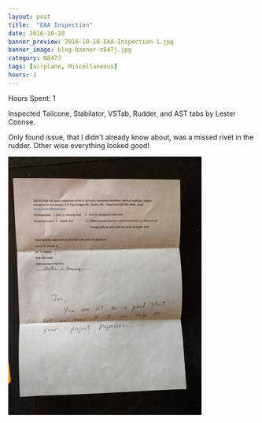 ```yaml
---
layout: post
title:  "EAA Inspection"
date: 2016-10-10
banner_preview: 2016-10-10-EAA-Inspection-1.jpg
banner_image: blog-banner-n847j.jpg
category: N847J
tags: [airplane, Miscellaneous]
hours: 1
---
```



Hours Spent: 1

Inspected Tailcone, Stabilator, VSTab, Rudder, and AST tabs by Lester Coonse.

Only found issue, that I didn't already know about, was a missed rivet in the rudder.  Other wise everything looked good!

![](/assets/images/2016-10-10-EAA-Inspection-1.jpg)


